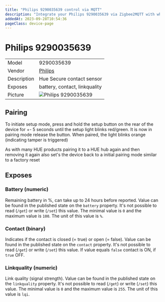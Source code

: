 ```yaml
---
title: "Philips 9290035639 control via MQTT"
description: "Integrate your Philips 9290035639 via Zigbee2MQTT with whatever smart home infrastructure you are using without the vendor's bridge or gateway."
addedAt: 2023-09-28T10:54:36
pageClass: device-page
---
```


<!-- !!!! -->
<!-- ATTENTION: This file is auto-generated through docgen! -->
<!-- You can only edit the "Notes"-Section between the two comment lines "Notes BEGIN" and "Notes END". -->
<!-- Do not use h1 or h2 heading within "## Notes"-Section. -->
<!-- !!!! -->

# Philips 9290035639

|     |     |
|-----|-----|
| Model | 9290035639  |
| Vendor  | [Philips](/supported-devices/#v=Philips)  |
| Description | Hue Secure contact sensor |
| Exposes | battery, contact, linkquality |
| Picture | ![Philips 9290035639](https://www.zigbee2mqtt.io/images/devices/9290035639.png) |


<!-- Notes BEGIN: You can edit here. Add "## Notes" headline if not already present. -->
## Pairing
To initiate setup mode, press and hold the setup button on the rear of the device for +- 5 seconds until the setup light blinks red/green. It is now in pairing mode release the button. When paired, the light blinks orange (indicating tamper is triggered)

As with many HUE products pairing it to a HUE hub again and then removing it again also set's the device back to a initial pairing mode similar to a factory reset

<!-- Notes END: Do not edit below this line -->


## Exposes

### Battery (numeric)
Remaining battery in %, can take up to 24 hours before reported.
Value can be found in the published state on the `battery` property.
It's not possible to read (`/get`) or write (`/set`) this value.
The minimal value is `0` and the maximum value is `100`.
The unit of this value is `%`.

### Contact (binary)
Indicates if the contact is closed (= true) or open (= false).
Value can be found in the published state on the `contact` property.
It's not possible to read (`/get`) or write (`/set`) this value.
If value equals `false` contact is ON, if `true` OFF.

### Linkquality (numeric)
Link quality (signal strength).
Value can be found in the published state on the `linkquality` property.
It's not possible to read (`/get`) or write (`/set`) this value.
The minimal value is `0` and the maximum value is `255`.
The unit of this value is `lqi`.

